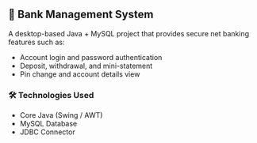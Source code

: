 ## 🏦 Bank Management System
A desktop-based Java + MySQL project that provides secure net banking features such as:
- Account login and password authentication
- Deposit, withdrawal, and mini-statement
- Pin change and account details view

### 🛠 Technologies Used
- Core Java (Swing / AWT)
- MySQL Database
- JDBC Connector

